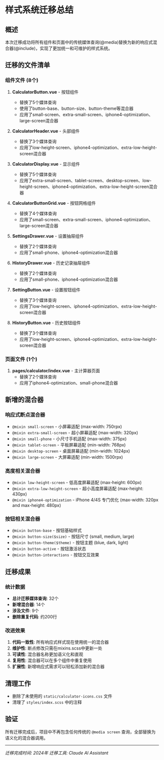 # 样式系统迁移总结

## 概述
本次迁移成功将所有组件和页面中的传统媒体查询(@media)替换为新的响应式混合器(@include)，实现了更加统一和可维护的样式系统。

## 迁移的文件清单

### 组件文件 (8个)
1. **CalculatorButton.vue** - 按钮组件
   - 替换了5个媒体查询
   - 使用了button-base、button-size、button-theme等混合器
   - 应用了small-screen、extra-small-screen、iphone4-optimization、large-screen混合器

2. **CalculatorHeader.vue** - 头部组件
   - 替换了3个媒体查询
   - 应用了low-height-screen、iphone4-optimization、extra-low-height-screen混合器

3. **CalculatorDisplay.vue** - 显示组件
   - 替换了5个媒体查询
   - 应用了extra-small-screen、tablet-screen、desktop-screen、low-height-screen、iphone4-optimization、extra-low-height-screen混合器

4. **CalculatorButtonGrid.vue** - 按钮网格组件
   - 替换了4个媒体查询
   - 应用了small-screen、extra-small-screen、iphone4-optimization、large-screen混合器

5. **SettingsDrawer.vue** - 设置抽屉组件
   - 替换了2个媒体查询
   - 应用了small-phone、iphone4-optimization混合器

6. **HistoryDrawer.vue** - 历史记录抽屉组件
   - 替换了2个媒体查询
   - 应用了small-phone、iphone4-optimization混合器

7. **SettingButton.vue** - 设置按钮组件
   - 替换了3个媒体查询
   - 应用了low-height-screen、iphone4-optimization、extra-low-height-screen混合器

8. **HistoryButton.vue** - 历史按钮组件
   - 替换了3个媒体查询
   - 应用了low-height-screen、iphone4-optimization、extra-low-height-screen混合器

### 页面文件 (1个)
1. **pages/calculator/index.vue** - 主计算器页面
   - 替换了2个媒体查询
   - 应用了iphone4-optimization、small-phone混合器

## 新增的混合器

### 响应式断点混合器
- `@mixin small-screen` - 小屏幕适配 (max-width: 750rpx)
- `@mixin extra-small-screen` - 超小屏幕适配 (max-width: 320px)
- `@mixin small-phone` - 小尺寸手机适配 (max-width: 375px)
- `@mixin tablet-screen` - 平板屏幕适配 (min-width: 768px)
- `@mixin desktop-screen` - 桌面屏幕适配 (min-width: 1024px)
- `@mixin large-screen` - 大屏幕适配 (min-width: 1500rpx)

### 高度相关混合器
- `@mixin low-height-screen` - 低高度屏幕适配 (max-height: 600px)
- `@mixin extra-low-height-screen` - 超小高度屏幕适配 (max-height: 430px)
- `@mixin iphone4-optimization` - iPhone 4/4S 专门优化 (max-width: 320px and max-height: 480px)

### 按钮相关混合器
- `@mixin button-base` - 按钮基础样式
- `@mixin button-size($size)` - 按钮尺寸 (small, medium, large)
- `@mixin button-theme($theme)` - 按钮主题 (blue, dark, light)
- `@mixin button-active` - 按钮激活状态
- `@mixin button-interactions` - 按钮交互效果

## 迁移成果

### 统计数据
- **总计迁移媒体查询**: 32个
- **新增混合器**: 14个
- **涉及文件**: 9个
- **删除重复代码**: 约200行

### 改进效果
1. **代码一致性**: 所有响应式样式现在使用统一的混合器
2. **维护性**: 断点修改只需在mixins.scss中更新一处
3. **可读性**: 混合器名称更加语义化和直观
4. **复用性**: 混合器可以在多个组件中重复使用
5. **扩展性**: 新增响应式需求可以轻松添加新的混合器

## 清理工作
- 删除了未使用的 `static/calculator-icons.css` 文件
- 清理了 `styles/index.scss` 中的注释

## 验证
所有迁移完成后，项目中不再包含任何传统的 `@media screen` 查询，全部替换为语义化的混合器调用。

---
*迁移完成时间: 2024年*
*迁移工具: Claude AI Assistant* 